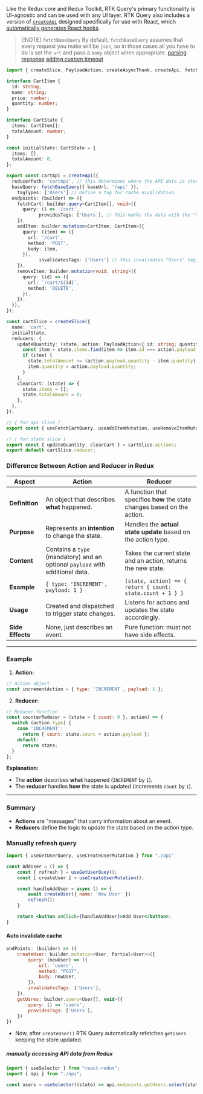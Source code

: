 Like the Redux core and Redux Toolkit, RTK Query's primary functionality is UI-agnostic and can be used with any UI layer. RTK Query also includes a version of [`createApi`](https://redux-toolkit.js.org/rtk-query/api/createApi) designed specifically for use with React, which [automatically generates React hooks](https://redux-toolkit.js.org/rtk-query/api/created-api/hooks).

> [!NOTE] `fetchBaseQuery`
> By default, `fetchBaseQuery` assumes that every request you make will be `json`, so in those cases all you have to do is set the `url` and pass a `body` object when appropriate.
> [parsing response](https://redux-toolkit.js.org/rtk-query/api/fetchBaseQuery#parsing-a-response)
> [adding custom timeout](https://redux-toolkit.js.org/rtk-query/api/fetchBaseQuery#adding-a-custom-timeout-to-requests)

```ts
import { createSlice, PayloadAction, createAsyncThunk, createApi, fetchBaseQuery } from '@reduxjs/toolkit';

interface CartItem {
  id: string;
  name: string;
  price: number;
  quantity: number;
}

interface CartState {
  items: CartItem[];
  totalAmount: number;
}

const initialState: CartState = {
  items: [],
  totalAmount: 0,
};

export const cartApi = createApi({
  reducerPath: 'cartApi', // this determines where the API data is stored in Redux.
  baseQuery: fetchBaseQuery({ baseUrl: '/api' }),
	tagTypes: ['Users'] // Define a tag for cache nivalidation.
  endpoints: (builder) => ({
    fetchCart: builder.query<CartItem[], void>({
      query: () => '/cart',
			providesTags: ['Users'], // This marks tha data with the "Users" tag
    }),
    addItem: builder.mutation<CartItem, CartItem>({
      query: (item) => ({
        url: '/cart',
        method: 'POST',
        body: item,
      }),
			invalidatesTags: ['Users'] // this invalidates "Users" tag, triggering a refresh of getUsers.
    }),
    removeItem: builder.mutation<void, string>({
      query: (id) => ({
        url: `/cart/${id}`,
        method: 'DELETE',
      }),
    }),
  }),
});

const cartSlice = createSlice({
  name: 'cart',
  initialState,
  reducers: {
    updateQuantity: (state, action: PayloadAction<{ id: string; quantity: number }>) => {
      const item = state.items.find(item => item.id === action.payload.id);
      if (item) {
        state.totalAmount += (action.payload.quantity - item.quantity) * item.price;
        item.quantity = action.payload.quantity;
      }
    },
    clearCart: (state) => {
      state.items = [];
      state.totalAmount = 0;
    },
  },
});

// [ for api slice ]
export const { useFetchCartQuery, useAddItemMutation, useRemoveItemMutation } = cartApi;

// [ for state slice ]
export const { updateQuantity, clearCart } = cartSlice.actions;
export default cartSlice.reducer;

```

### Difference Between Action and Reducer in Redux

| **Aspect**       | **Action**                                                                    | **Reducer**                                                              |
| ---------------- | ----------------------------------------------------------------------------- | ------------------------------------------------------------------------ |
| **Definition**   | An object that describes **what** happened.                                   | A function that specifies **how** the state changes based on the action. |
| **Purpose**      | Represents an **intention** to change the state.                              | Handles the **actual state update** based on the action type.            |
| **Content**      | Contains a `type` (mandatory) and an optional `payload` with additional data. | Takes the current state and an action, returns the new state.            |
| **Example**      | `{ type: 'INCREMENT', payload: 1 }`                                           | `(state, action) => { return { count: state.count + 1 } }`               |
| **Usage**        | Created and dispatched to trigger state changes.                              | Listens for actions and updates the state accordingly.                   |
| **Side Effects** | None, just describes an event.                                                | Pure function: must not have side effects.                               |

---

### Example

1. **Action:**
```javascript
// Action object
const incrementAction = { type: 'INCREMENT', payload: 1 };
```

2. **Reducer:**
```javascript
// Reducer function
const counterReducer = (state = { count: 0 }, action) => {
  switch (action.type) {
    case 'INCREMENT':
      return { count: state.count + action.payload };
    default:
      return state;
  }
};
```

**Explanation:**
- The **action** describes **what** happened (`INCREMENT` by `1`).
- The **reducer** handles **how** the state is updated (increments `count` by `1`).

---

### Summary
- **Actions** are "messages" that carry information about an event.
- **Reducers** define the logic to update the state based on the action type.

### Manually refresh query

```jsx
import { useGetUserQuery, useCreateUserMutation } from "./api"

const AddUser = () => {
	const { refresh } = useGetUserQuey();
	const [ createUser ] = useCreateUserMutation();

	const handleAddUser = async () => {
		await createUser({ name: 'New User' })
		refresh();
	}

	return <button onClick={handleAddUser}>Add User</button>;
}
```

#### Auto invalidate cache

```jsx
endPoints: (builder) => ({
	createUser: builder.mutation<User, Partial<User>>({
		query: (newUser) => ({
			url: 'users',
			method: "POST",
			body: newUser,
		}),
		invalidatesTags: ['Users'],
	}),
	getUsres: builder.query<User[], void>({
		query: () => 'users',
		providesTags: ['Users'],
	})
})

```
- Now, after `createUser()` RTK Query automatically refetches `getUsers` keeping the store updated.

##### manually accessing API data from Redux
```jsx
import { useSelector } from "react-redux";
import { api } from "./api";

const users = useSelector((state) => api.endpoints.getUsers.select(state)?.data);
```